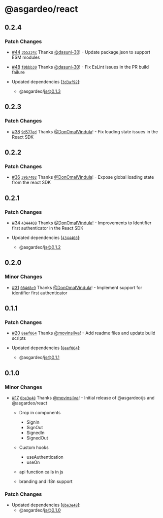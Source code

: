 # @asgardeo/react

## 0.2.4

### Patch Changes

- [#44](https://github.com/asgardeo/web-ui-sdks/pull/44)
  [`355234c`](https://github.com/asgardeo/web-ui-sdks/commit/355234c5da7f873675f0dde8ac34fe18946c85c5) Thanks
  [@dasuni-30](https://github.com/dasuni-30)! - Update package.json to support ESM modules

- [#48](https://github.com/asgardeo/web-ui-sdks/pull/48)
  [`f0bbb30`](https://github.com/asgardeo/web-ui-sdks/commit/f0bbb300f5ca7e27bab3ce90cb1bae9dc550aa98) Thanks
  [@dasuni-30](https://github.com/dasuni-30)! - Fix EsLint issues in the PR build failure

- Updated dependencies
  [[`3d3af92`](https://github.com/asgardeo/web-ui-sdks/commit/3d3af92338dec2d4b8aff09f9ba9da7d68781108)]:
  - @asgardeo/js@0.1.3

## 0.2.3

### Patch Changes

- [#38](https://github.com/asgardeo/web-ui-sdks/pull/38)
  [`9d577ed`](https://github.com/asgardeo/web-ui-sdks/commit/9d577ed83b3ba138b884d2a2aa0f51f4dc2d7d79) Thanks
  [@DonOmalVindula](https://github.com/DonOmalVindula)! - Fix loading state issues in the React SDK

## 0.2.2

### Patch Changes

- [#36](https://github.com/asgardeo/web-ui-sdks/pull/36)
  [`39b7402`](https://github.com/asgardeo/web-ui-sdks/commit/39b74025195a74fde8d7a723855c3b3d7100bb9f) Thanks
  [@DonOmalVindula](https://github.com/DonOmalVindula)! - Expose global loading state from the react SDK

## 0.2.1

### Patch Changes

- [#34](https://github.com/asgardeo/web-ui-sdks/pull/34)
  [`4344408`](https://github.com/asgardeo/web-ui-sdks/commit/43444087466db1c12fdb97e283192d5e2ccc00f1) Thanks
  [@DonOmalVindula](https://github.com/DonOmalVindula)! - Improvements to Identifier first authenticator in the React
  SDK

- Updated dependencies
  [[`4344408`](https://github.com/asgardeo/web-ui-sdks/commit/43444087466db1c12fdb97e283192d5e2ccc00f1)]:
  - @asgardeo/js@0.1.2

## 0.2.0

### Minor Changes

- [#31](https://github.com/asgardeo/web-ui-sdks/pull/31)
  [`084d8e9`](https://github.com/asgardeo/web-ui-sdks/commit/084d8e9cc66a1b36033f82bf7659b9c3a1ac3627) Thanks
  [@DonOmalVindula](https://github.com/DonOmalVindula)! - Implement support for identifier first authenticator

## 0.1.1

### Patch Changes

- [#20](https://github.com/asgardeo/web-ui-sdks/pull/20)
  [`8eef064`](https://github.com/asgardeo/web-ui-sdks/commit/8eef0641c01de02aa7c4a6d75f059136fcfdb489) Thanks
  [@movinsilva](https://github.com/movinsilva)! - Add readme files and update build scripts

- Updated dependencies
  [[`8eef064`](https://github.com/asgardeo/web-ui-sdks/commit/8eef0641c01de02aa7c4a6d75f059136fcfdb489)]:
  - @asgardeo/js@0.1.1

## 0.1.0

### Minor Changes

- [#17](https://github.com/asgardeo/web-ui-sdks/pull/17)
  [`0be3e48`](https://github.com/asgardeo/web-ui-sdks/commit/0be3e48a2896e10eea2f4c74ccc24eb1ddab09bd) Thanks
  [@movinsilva](https://github.com/movinsilva)! - Initial release of @asgardeo/js and @asgardeo/react

  - Drop in components

    - SignIn
    - SignOut
    - SignedIn
    - SignedOut

  - Custom hooks

    - useAuthentication
    - useOn

  - api function calls in js
  - branding and i18n support

### Patch Changes

- Updated dependencies
  [[`0be3e48`](https://github.com/asgardeo/web-ui-sdks/commit/0be3e48a2896e10eea2f4c74ccc24eb1ddab09bd)]:
  - @asgardeo/js@0.1.0
